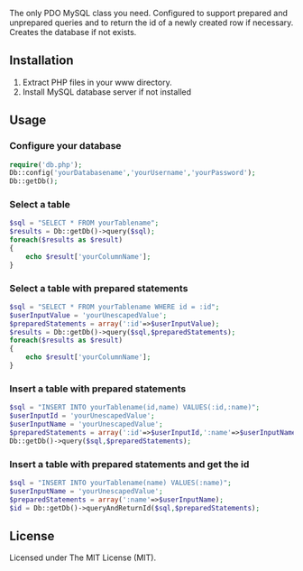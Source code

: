 The only PDO MySQL class you need. Configured to support prepared and unprepared queries and to return the id of a newly created row if necessary. Creates the database if not exists.

## Installation
1. Extract PHP files in your www directory.
2. Install MySQL database server if not installed

## Usage
### Configure your database
```php
require('db.php');
Db::config('yourDatabasename','yourUsername','yourPassword');
Db::getDb();
```
### Select a table
```php
$sql = "SELECT * FROM yourTablename"; 
$results = Db::getDb()->query($sql);
foreach($results as $result)
{
    echo $result['yourColumnName'];
}
```
### Select a table with prepared statements
```php
$sql = "SELECT * FROM yourTablename WHERE id = :id";
$userInputValue = 'yourUnescapedValue';
$preparedStatements = array(':id'=>$userInputValue);
$results = Db::getDb()->query($sql,$preparedStatements);
foreach($results as $result)
{
    echo $result['yourColumnName'];
}
```
### Insert a table with prepared statements
```php
$sql = "INSERT INTO yourTablename(id,name) VALUES(:id,:name)";
$userInputId = 'yourUnescapedValue';
$userInputName = 'yourUnescapedValue';
$preparedStatements = array(':id'=>$userInputId,':name'=>$userInputName);
Db::getDb()->query($sql,$preparedStatements);
```
### Insert a table with prepared statements and get the id
```php
$sql = "INSERT INTO yourTablename(name) VALUES(:name)";
$userInputName = 'yourUnescapedValue';
$preparedStatements = array(':name'=>$userInputName);
$id = Db::getDb()->queryAndReturnId($sql,$preparedStatements);
```
## License
Licensed under The MIT License (MIT).
